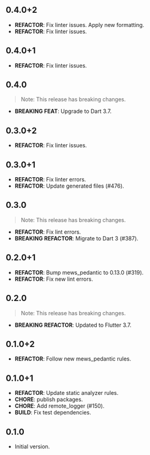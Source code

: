 ## 0.4.0+2

 - **REFACTOR**: Fix linter issues. Apply new formatting.
 - **REFACTOR**: Fix linter issues.

## 0.4.0+1

 - **REFACTOR**: Fix linter issues.

## 0.4.0

> Note: This release has breaking changes.

 - **BREAKING** **FEAT**: Upgrade to Dart 3.7.

## 0.3.0+2

 - **REFACTOR**: Fix linter issues.

## 0.3.0+1

 - **REFACTOR**: Fix linter errors.
 - **REFACTOR**: Update generated files (#476).

## 0.3.0

> Note: This release has breaking changes.

 - **REFACTOR**: Fix lint errors.
 - **BREAKING** **REFACTOR**: Migrate to Dart 3 (#387).

## 0.2.0+1

 - **REFACTOR**: Bump mews_pedantic to 0.13.0 (#319).
 - **REFACTOR**: Fix new lint errors.

## 0.2.0

> Note: This release has breaking changes.

 - **BREAKING** **REFACTOR**: Updated to Flutter 3.7.

## 0.1.0+2

 - **REFACTOR**: Follow new mews_pedantic rules.

## 0.1.0+1

 - **REFACTOR**: Update static analyzer rules.
 - **CHORE**: publish packages.
 - **CHORE**: Add remote_logger (#150).
 - **BUILD**: Fix test dependencies.

## 0.1.0

- Initial version.
